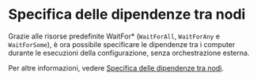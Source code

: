 # <a name="specifying-cross-node-dependencies"></a>Specifica delle dipendenze tra nodi

Grazie alle risorse predefinite WaitFor\* (`WaitForAll`, `WaitForAny` e `WaitForSome`), è ora possibile specificare le dipendenze tra i computer durante le esecuzioni della configurazione, senza orchestrazione esterna. 

Per altre informazioni, vedere [Specifica delle dipendenze tra nodi](https://msdn.microsoft.com/powershell/dsc/crossnodedependencies).